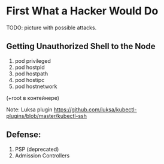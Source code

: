# First What a Hacker Would Do

TODO: picture with possible attacks.


## Getting Unauthorized Shell to the Node

1. pod privileged
2. pod hostpid
3. pod hostpath
4. pod hostipc
5. pod hostnetwork

(+root в контейнере)



Note: Luksa plugin https://github.com/luksa/kubectl-plugins/blob/master/kubectl-ssh


## Defense:
1. PSP (deprecated)
2. Admission Controllers

